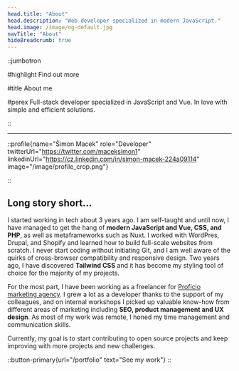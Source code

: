 ```yaml
---
head.title: "About"
head.description: "Web developer specialized in modern JavaScript."
head.image: /image/og-default.jpg
navTitle: "About"
hideBreadcrumb: true
---
```


::jumbotron

#highlight
Find out more

#title
About me

#perex
Full-stack developer specialized in JavaScript and Vue. In love with simple and efficient solutions.

::

---

::profile{name="Šimon Macek" role="Developer" twitterUrl="https://twitter.com/maceksimon1" linkedinUrl="https://cz.linkedin.com/in/simon-macek-224a09114" image="/image/profile_crop.png"}

::

## Long story short...

I started working in tech about 3 years ago. I am self-taught and until now, I have managed to get the hang of **modern JavaScript and Vue, CSS, and PHP**, as well as metaframeworks such as Nuxt. I worked with WordPres, Drupal, and Shopify and learned how to build full-scale websites from scratch. I never start coding without initiating Git, and I am well aware of the quirks of cross-browser compatibility and responsive design. Two years ago, I have discovered **Tailwind CSS** and it has become my styling tool of choice for the majority of my projects.

For the most part, I have been working as a freelancer for [Proficio marketing agency](https://proficiodigital.com/). I grew a lot as a developer thanks to the support of my colleagues, and on internal workshops I picked up valuable know-how from different areas of marketing including **SEO, product management and UX design**. As most of my work was remote, I honed my time management and communication skills.

Currently, my goal is to start contributing to open source projects and keep improving with more projects and new challenges.

::button-primary{url="/portfolio" text="See my work"}
::
